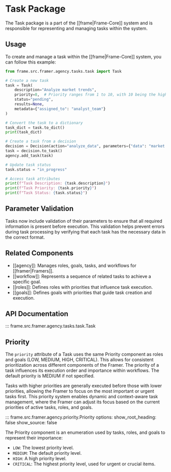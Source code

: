 # Task Package

The Task package is a part of the [[frame|Frame-Core]] system and is responsible for representing and managing tasks within the system.

## Usage

To create and manage a task within the [[frame|Frame-Core]] system, you can follow this example:

```python
from frame.src.framer.agency.tasks.task import Task

# Create a new task
task = Task(
    description="Analyze market trends",
    priority=8,  # Priority ranges from 1 to 10, with 10 being the highest
    status="pending",
    results=None,
    metadata={"assigned_to": "analyst_team"}
)

# Convert the task to a dictionary
task_dict = task.to_dict()
print(task_dict)

# Create a task from a decision
decision = Decision(action="analyze_data", parameters={"data": "market trends"}, reasoning="Analyze market trends for insights.")
task = decision.to_task()
agency.add_task(task)

# Update task status
task.status = "in_progress"

# Access task attributes
print(f"Task Description: {task.description}")
print(f"Task Priority: {task.priority}")
print(f"Task Status: {task.status}")
```

## Parameter Validation

Tasks now include validation of their parameters to ensure that all required information is present before execution. This validation helps prevent errors during task processing by verifying that each task has the necessary data in the correct format.

## Related Components

- [[agency]]: Manages roles, goals, tasks, and workflows for [[framer|Framers]].
- [[workflow]]: Represents a sequence of related tasks to achieve a specific goal.
- [[roles]]: Defines roles with priorities that influence task execution.
- [[goals]]: Defines goals with priorities that guide task creation and execution.

## API Documentation

::: frame.src.framer.agency.tasks.task.Task

## Priority

The `priority` attribute of a Task uses the same Priority component as roles and goals (LOW, MEDIUM, HIGH, CRITICAL). This allows for consistent prioritization across different components of the Framer. The priority of a task influences its execution order and importance within workflows. The default priority is MEDIUM if not specified.

Tasks with higher priorities are generally executed before those with lower priorities, allowing the Framer to focus on the most important or urgent tasks first. This priority system enables dynamic and context-aware task management, where the Framer can adjust its focus based on the current priorities of active tasks, roles, and goals.

::: frame.src.framer.agency.priority.Priority
    options:
      show_root_heading: false
      show_source: false

The Priority component is an enumeration used by tasks, roles, and goals to represent their importance:

- `LOW`: The lowest priority level.
- `MEDIUM`: The default priority level.
- `HIGH`: A high priority level.
- `CRITICAL`: The highest priority level, used for urgent or crucial items.

